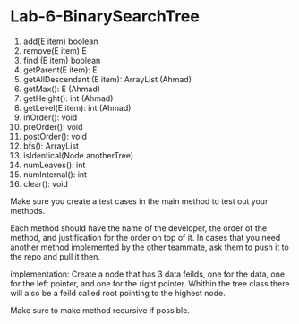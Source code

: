 # Lab-6-BinarySearchTree

1. add(E item) boolean
2. remove(E item) E
3. find (E item) boolean
4. getParent(E item): E
5. getAllDescendant (E item): ArrayList<E> (Ahmad)
6. getMax(): E (Ahmad)
7. getHeight(): int (Ahmad)
8. getLevel(E item): int (Ahmad)
9. inOrder(): void
10. preOrder(): void
11. postOrder(): void
12. bfs(): ArrayList<E>
13. isIdentical(Node<E> anotherTree)
14. numLeaves(): int
15. numInternal(): int
16. clear(): void
  
Make sure you create a test cases in the main method to test out your methods.
  
Each method should have the name of the developer, the order of the
method, and justification for the order on top of it. In cases that you need
another method implemented by the other teammate, ask them to push it to
the repo and pull it then.
  
  
implementation:
  Create a node that has 3 data feilds, one for the data, one for the left pointer,
  and one for the right pointer. Whithin the tree class there will also be a feild 
  called root pointing to the highest node.
  
  Make sure to make method recursive if possible.
